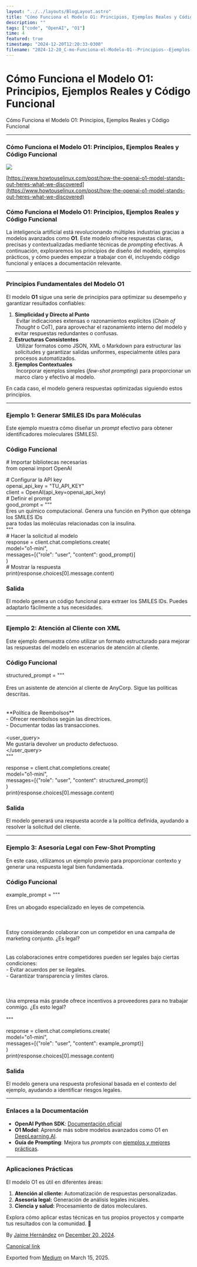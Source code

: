 ```yaml
---
layout: "../../layouts/BlogLayout.astro"
title: "Cómo Funciona el Modelo O1: Principios, Ejemplos Reales y Código Funcional"
description: ""
tags: ["code", "OpenAI", "O1"]
time: 4
featured: true
timestamp: "2024-12-20T12:20:33-0300"
filename: "2024-12-20_C-mo-Funciona-el-Modelo-O1--Principios--Ejemplos-Reales-y-C-digo-Funcional-670e2d94c708"
---
```


Cómo Funciona el Modelo O1: Principios, Ejemplos Reales y Código Funcional
==========================================================================

Cómo Funciona el Modelo O1: Principios, Ejemplos Reales y Código Funcional

* * *

### Cómo Funciona el Modelo O1: Principios, Ejemplos Reales y Código Funcional

![](https://cdn-images-1.medium.com/max/800/1*URToiWO3AO7yamdVXN-rcg.png)

[https://www.howtouselinux.com/post/how-the-openai-o1-model-stands-out-heres-what-we-discovered](https://www.howtouselinux.com/post/how-the-openai-o1-model-stands-out-heres-what-we-discovered)

### Cómo Funciona el Modelo O1: Principios, Ejemplos Reales y Código Funcional

La inteligencia artificial está revolucionando múltiples industrias gracias a modelos avanzados como **O1**. Este modelo ofrece respuestas claras, precisas y contextualizadas mediante técnicas de _prompting_ efectivas. A continuación, exploraremos los principios de diseño del modelo, ejemplos prácticos, y cómo puedes empezar a trabajar con él, incluyendo código funcional y enlaces a documentación relevante.

* * *

### Principios Fundamentales del Modelo O1

El modelo **O1** sigue una serie de principios para optimizar su desempeño y garantizar resultados confiables:

1.  **Simplicidad y Directo al Punto**  
     Evitar indicaciones extensas o razonamientos explícitos (_Chain of Thought_ o CoT), para aprovechar el razonamiento interno del modelo y evitar respuestas redundantes o confusas.
2.  **Estructuras Consistentes**  
     Utilizar formatos como JSON, XML o Markdown para estructurar las solicitudes y garantizar salidas uniformes, especialmente útiles para procesos automatizados.
3.  **Ejemplos Contextuales**  
     Incorporar ejemplos simples (_few-shot prompting_) para proporcionar un marco claro y efectivo al modelo.

En cada caso, el modelo genera respuestas optimizadas siguiendo estos principios.

* * *

### Ejemplo 1: Generar SMILES IDs para Moléculas

Este ejemplo muestra cómo diseñar un _prompt_ efectivo para obtener identificadores moleculares (SMILES).

### Código Funcional

\# Importar bibliotecas necesarias  
from openai import OpenAI  
  
\# Configurar la API key  
openai\_api\_key = "TU\_API\_KEY"  
client = OpenAI(api\_key=openai\_api\_key)  
\# Definir el prompt  
good\_prompt = """  
Eres un químico computacional. Genera una función en Python que obtenga los SMILES IDs  
para todas las moléculas relacionadas con la insulina.  
"""  
\# Hacer la solicitud al modelo  
response = client.chat.completions.create(  
    model="o1-mini",  
    messages=\[{"role": "user", "content": good\_prompt}\]  
)  
\# Mostrar la respuesta  
print(response.choices\[0\].message.content)

### Salida

El modelo genera un código funcional para extraer los SMILES IDs. Puedes adaptarlo fácilmente a tus necesidades.

* * *

### Ejemplo 2: Atención al Cliente con XML

Este ejemplo demuestra cómo utilizar un formato estructurado para mejorar las respuestas del modelo en escenarios de atención al cliente.

### Código Funcional

structured\_prompt = """  
<instructions>  
    Eres un asistente de atención al cliente de AnyCorp. Sigue las políticas descritas.  
</instructions>  
<policy>  
    \*\*Política de Reembolsos\*\*  
    - Ofrecer reembolsos según las directrices.  
    - Documentar todas las transacciones.  
</policy>  
<user\_query>  
    Me gustaría devolver un producto defectuoso.  
</user\_query>  
"""  
  
response = client.chat.completions.create(  
    model="o1-mini",  
    messages=\[{"role": "user", "content": structured\_prompt}\]  
)  
print(response.choices\[0\].message.content)

### Salida

El modelo generará una respuesta acorde a la política definida, ayudando a resolver la solicitud del cliente.

* * *

### Ejemplo 3: Asesoría Legal con Few-Shot Prompting

En este caso, utilizamos un ejemplo previo para proporcionar contexto y generar una respuesta legal bien fundamentada.

### Código Funcional

example\_prompt = """  
<prompt>  
    Eres un abogado especializado en leyes de competencia.  
</prompt>  
<example>  
<question>  
    Estoy considerando colaborar con un competidor en una campaña de marketing conjunto. ¿Es legal?  
</question>  
<response>  
    Las colaboraciones entre competidores pueden ser legales bajo ciertas condiciones:  
    - Evitar acuerdos per se ilegales.  
    - Garantizar transparencia y límites claros.  
</response>  
</example>  
<query>  
    Una empresa más grande ofrece incentivos a proveedores para no trabajar conmigo. ¿Es esto legal?  
</query>  
"""  
  
response = client.chat.completions.create(  
    model="o1-mini",  
    messages=\[{"role": "user", "content": example\_prompt}\]  
)  
print(response.choices\[0\].message.content)

### Salida

El modelo genera una respuesta profesional basada en el contexto del ejemplo, ayudando a identificar riesgos legales.

* * *

### Enlaces a la Documentación

*   **OpenAI Python SDK**: [Documentación oficial](https://platform.openai.com/docs/)
*   **O1 Model**: Aprende más sobre modelos avanzados como O1 en [DeepLearning.AI](https://www.deeplearning.ai/).
*   **Guía de Prompting**: Mejora tus _prompts_ con [ejemplos y mejores prácticas](https://platform.openai.com/docs/guides/chat).

* * *

### Aplicaciones Prácticas

El modelo O1 es útil en diferentes áreas:

1.  **Atención al cliente:** Automatización de respuestas personalizadas.
2.  **Asesoría legal:** Generación de análisis legales iniciales.
3.  **Ciencia y salud:** Procesamiento de datos moleculares.

Explora cómo aplicar estas técnicas en tus propios proyectos y comparte tus resultados con la comunidad. 🌟

By [Jaime Hernández](https://medium.com/@devjaime) on [December 20, 2024](https://medium.com/p/670e2d94c708).

[Canonical link](https://medium.com/@devjaime/c%C3%B3mo-funciona-el-modelo-o1-principios-ejemplos-reales-y-c%C3%B3digo-funcional-670e2d94c708)

Exported from [Medium](https://medium.com) on March 15, 2025.